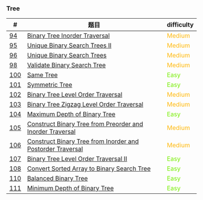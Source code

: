 ### Tree

| #                     | 题目                                                         | difficulty                                 |
| --------------------- | ------------------------------------------------------------ | ------------------------------------------ |
| [94](0094/README.md)  | [Binary Tree Inorder Traversal](0094/README.md)              | <span style='color:#FFB90F;'>Medium</span> |
| [95](0095/README.md)  | [Unique Binary Search Trees II](0095/README.md)              | <span style='color:#FFB90F;'>Medium</span> |
| [96](0096/README.md)  | [Unique Binary Search Trees](0096/README.md)                 | <span style='color:#FFB90F;'>Medium</span> |
| [98](0098/README.md)  | [Validate Binary Search Tree](0098/README.md)                | <span style='color:#FFB90F;'>Medium</span> |
| [100](0100/README.md) | [Same Tree](0100/README.md)                                  | <span style='color: #76EE00;'>Easy</span>  |
| [101](0101/README.md) | [Symmetric Tree](0101/README.md)                             | <span style='color: #76EE00;'>Easy</span>  |
| [102](0102/README.md) | [Binary Tree Level Order Traversal](0102/README.md)          | <span style='color:#FFB90F;'>Medium</span> |
| [103](0103/README.md) | [Binary Tree Zigzag Level Order Traversal](0103/README.md)   | <span style='color:#FFB90F;'>Medium</span> |
| [104](0104/README.md) | [Maximum Depth of Binary Tree](0104/README.md)               | <span style='color: #76EE00;'>Easy</span>  |
| [105](0105/README.md) | [Construct Binary Tree from Preorder and Inorder Traversal](0105/README.md) | <span style='color:#FFB90F;'>Medium</span> |
| [106](0106/README.md) | [Construct Binary Tree from Inorder and Postorder Traversal](0106/README.md) | <span style='color:#FFB90F;'>Medium</span> |
| [107](0107/README.md) | [Binary Tree Level Order Traversal II](0107/README.md)       | <span style='color: #76EE00;'>Easy</span>  |
| [108](0108/README.md) | [Convert Sorted Array to Binary Search Tree](0108/README.md) | <span style='color: #76EE00;'>Easy</span>  |
| [110](0110/README.md) | [Balanced Binary Tree](0110/README.md)                       | <span style='color: #76EE00;'>Easy</span>  |
| [111](0111/README.md) | [Minimum Depth of Binary Tree](0111/README.md)               | <span style='color: #76EE00;'>Easy</span>  |


